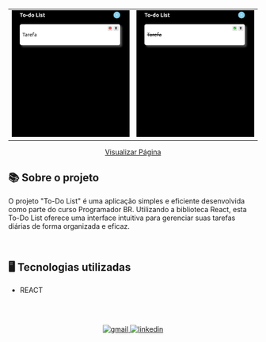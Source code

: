 <div align="center">

|  |  |
|:-------------:|:------------:|
| <img src="./public/assets/execucao.png" alt="pagina em execução"> | <img src="./public/assets/execucaoCheck.png" alt="pagina em execução"> |

[Visualizar Página](https://gabrielmorozini.com.br/to-do_list/)

</div>

## 📚 Sobre o projeto 
  
  O projeto "To-Do List" é uma aplicação simples e eficiente desenvolvida como parte do curso Programador BR. Utilizando a biblioteca React, esta To-Do List oferece uma interface intuitiva para gerenciar suas tarefas diárias de forma organizada e eficaz.

<br>

## 🖥️ Tecnologias utilizadas

* REACT 

<br><br>

<div align=center>

  <a href="mailto:gabril.dev@gmail.com" >
    <img src="https://img.shields.io/badge/gabril.dev@gmail.com-D14836?style=for-the-badge&logo=gmail&logoColor=white" alt="gmail">
  </a>
  
   <a href="https://www.linkedin.com/in/gabrielmorozini/">
    <img src="https://img.shields.io/badge/linkedin.com/in/gabrielmorozini/-0077B5?style=for-the-badge&logo=linkedin&logoColor=white" alt="linkedin">
  </a>    
</div>

